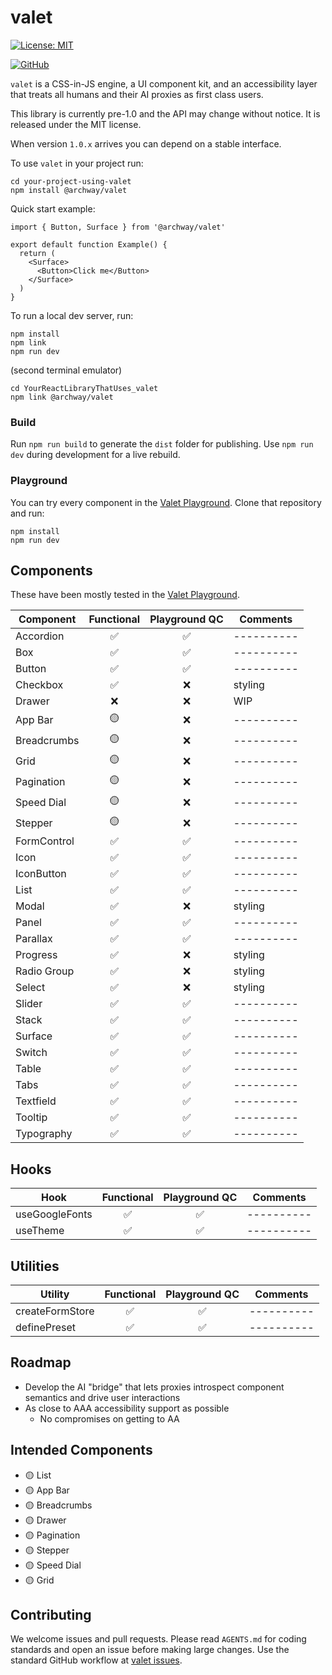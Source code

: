 # valet

[![License: MIT](https://img.shields.io/badge/License-MIT-yellow.svg)](https://opensource.org/licenses/MIT)

[![GitHub](https://img.shields.io/badge/GitHub-valet-181717?logo=github&logoColor=white)](https://github.com/off-court-creations/valet)

`valet` is a CSS-in-JS engine, a UI component kit, and an accessibility layer that treats all humans and their AI proxies as first class users.

This library is currently pre-1.0 and the API may change without notice. It is released under the MIT license.

When version `1.0.x` arrives you can depend on a stable interface.


To use `valet` in your project run:

```shell
cd your-project-using-valet
npm install @archway/valet
```

Quick start example:

```tsx
import { Button, Surface } from '@archway/valet'

export default function Example() {
  return (
    <Surface>
      <Button>Click me</Button>
    </Surface>
  )
}
```

To run a local dev server, run:

```shell
npm install
npm link
npm run dev
```

(second terminal emulator)

```shell
cd YourReactLibraryThatUses_valet
npm link @archway/valet
```

### Build

Run `npm run build` to generate the `dist` folder for publishing. Use `npm run dev` during development for a live rebuild.

### Playground

You can try every component in the [Valet Playground](https://github.com/off-court-creations/valet-playground). Clone that repository and run:

```shell
npm install
npm run dev
```

## Components

These have been mostly tested in the [Valet Playground](https://github.com/off-court-creations/valet-playground).

| Component          | Functional | Playground QC | Comments |
|--------------------|:---------:|:-------------:|----------|
| Accordion          | ✅        | ✅           |----------|
| Box                | ✅        | ✅           |----------|
| Button             | ✅        | ✅           |----------|
| Checkbox           | ✅        | ❌           | styling  |
| Drawer             | ❌        | ❌           |   WIP    |
| App Bar            | 🟡        | ❌           |----------|
| Breadcrumbs        | 🟡        | ❌           |----------|
| Grid               | 🟡        | ❌           |----------|
| Pagination         | 🟡        | ❌           |----------|
| Speed Dial         | 🟡        | ❌           |----------|
| Stepper            | 🟡        | ❌           |----------|
| FormControl        | ✅        | ✅           |----------|
| Icon               | ✅        | ✅           |----------|
| IconButton         | ✅        | ✅           |----------|
| List               | ✅        | ✅           |----------|
| Modal              | ✅        | ❌           | styling  |
| Panel              | ✅        | ✅           |----------|
| Parallax           | ✅        | ✅           |----------|
| Progress           | ✅        | ❌           | styling  |
| Radio Group        | ✅        | ❌           | styling  |
| Select             | ✅        | ❌           | styling  |
| Slider             | ✅        | ✅           |----------|
| Stack              | ✅        | ✅           |----------|
| Surface            | ✅        | ✅           |----------|
| Switch             | ✅        | ✅           |----------|
| Table              | ✅        | ✅           |----------|
| Tabs               | ✅        | ✅           |----------|
| Textfield          | ✅        | ✅           |----------|
| Tooltip            | ✅        | ✅           |----------|
| Typography         | ✅        | ✅           |----------|

## Hooks

| Hook               | Functional | Playground QC   | Comments |
|--------------------|:---------:|:---------------:|----------|
| useGoogleFonts     | ✅        | ✅             |----------|
| useTheme           | ✅        | ✅             |----------|

## Utilities

| Utility            | Functional | Playground QC   | Comments |
|--------------------|:---------:|:---------------:|----------|
| createFormStore    | ✅        | ✅             |----------|
| definePreset       | ✅        | ✅             |----------|

## Roadmap

- Develop the AI "bridge" that lets proxies introspect component semantics and drive user interactions
- As close to AAA accessibility support as possible
  - No compromises on getting to AA

## Intended Components

- 🟡 List
- 🟡 App Bar
- 🟡 Breadcrumbs
- 🟡 Drawer
- 🟡 Pagination
- 🟡 Stepper
- 🟡 Speed Dial
- 🟡 Grid

## Contributing

We welcome issues and pull requests. Please read `AGENTS.md` for coding standards and open an issue before making large changes. Use the standard GitHub workflow at [valet issues](https://github.com/off-court-creations/valet/issues).
